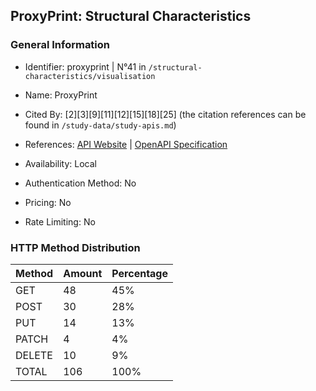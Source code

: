 ## ProxyPrint: Structural Characteristics

### General Information

- Identifier: proxyprint | N°41 in `/structural-characteristics/visualisation`

- Name: ProxyPrint

- Cited By: [2][3][9][11][12][15][18][25] (the citation references can be found in `/study-data/study-apis.md`)

- References: [API Website](https://github.com/ProxyPrint/proxyprint-kitchen) | [OpenAPI Specification](https://github.com/WebFuzzing/EMB/blob/master/openapi-swagger/proxyprint.json)

- Availability: Local

- Authentication Method: No

- Pricing: No

- Rate Limiting: No

### HTTP Method Distribution

| Method | Amount | Percentage |
|--------|--------|------------|
| GET | 48 | 45% |
| POST | 30 | 28% |
| PUT | 14 | 13% |
| PATCH | 4 | 4% |
| DELETE | 10 | 9% |
| TOTAL | 106 | 100% |
